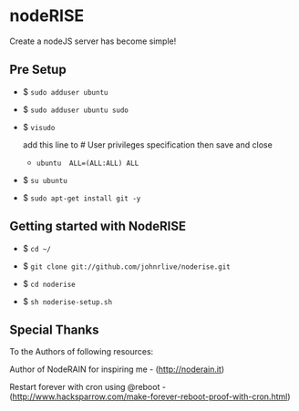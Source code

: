 nodeRISE
========
Create a nodeJS server has become simple!

## Pre Setup

  * $ `sudo adduser ubuntu`
  
  * $ `sudo adduser ubuntu sudo`
  
  * $ `visudo`
  
    add this line to # User privileges specification then save and close
  
    * `ubuntu  ALL=(ALL:ALL) ALL`
    
  * $ `su ubuntu`
  * $ `sudo apt-get install git -y`

## Getting started with NodeRISE
  
  * $ `cd ~/`
  
  * $ `git clone git://github.com/johnrlive/noderise.git`
  
  * $ `cd noderise`
  
  * $ `sh noderise-setup.sh`
  
  
## Special Thanks 

  To the Authors of following resources:

  Author of NodeRAIN for inspiring me - (http://noderain.it)
  
  Restart forever with cron using @reboot - (http://www.hacksparrow.com/make-forever-reboot-proof-with-cron.html)
